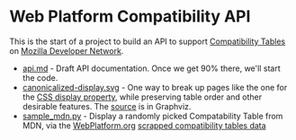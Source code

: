 # Web Platform Compatibility API

This is the start of a project to build an API to support
[Compatibility Tables](https://wiki.mozilla.org/MDN/Development/CompatibilityTables)
on
[Mozilla Developer Network](https://developer.mozilla.org).

* [api.md](api.md) - Draft API documentation.  Once we get 90% there, we'll
  start the code.
* [canonicalized-display.svg](canonicalized-display.svg) - One way to break
  up pages like the one for the
  [CSS display property](https://developer.mozilla.org/en-US/docs/Web/CSS/display#Browser_compatibility),
  while preserving table order and other desirable features.  The
  [source](canonicalized-display.gv) is in Graphviz.
* [sample_mdn.py](sample_mdn.py) - Display a randomly picked Compatability
  Table from MDN, via the [WebPlatform.org](http://webplatform.org)
  [scrapped compatibility tables data](https://github.com/webplatform/compatibility-data)
